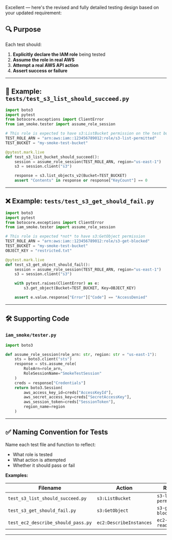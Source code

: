 Excellent — here's the revised and fully detailed testing design based on your updated requirement:


## 🔍 Purpose

Each test should:

1. **Explicitly declare the IAM role** being tested
2. **Assume the role in real AWS**
3. **Attempt a real AWS API action**
4. **Assert success or failure**

---

## 🧪 Example: `tests/test_s3_list_should_succeed.py`

```python
import boto3
import pytest
from botocore.exceptions import ClientError
from iam_smoke.tester import assume_role_session

# This role is expected to have s3:ListBucket permission on the test bucket
TEST_ROLE_ARN = "arn:aws:iam::123456789012:role/s3-list-permitted"
TEST_BUCKET = "my-smoke-test-bucket"

@pytest.mark.live
def test_s3_list_bucket_should_succeed():
    session = assume_role_session(TEST_ROLE_ARN, region="us-east-1")
    s3 = session.client("s3")

    response = s3.list_objects_v2(Bucket=TEST_BUCKET)
    assert "Contents" in response or response["KeyCount"] == 0
```

---

## ❌ Example: `tests/test_s3_get_should_fail.py`

```python
import boto3
import pytest
from botocore.exceptions import ClientError
from iam_smoke.tester import assume_role_session

# This role is expected *not* to have s3:GetObject permission
TEST_ROLE_ARN = "arn:aws:iam::123456789012:role/s3-get-blocked"
TEST_BUCKET = "my-smoke-test-bucket"
OBJECT_KEY = "restricted.txt"

@pytest.mark.live
def test_s3_get_object_should_fail():
    session = assume_role_session(TEST_ROLE_ARN, region="us-east-1")
    s3 = session.client("s3")

    with pytest.raises(ClientError) as e:
        s3.get_object(Bucket=TEST_BUCKET, Key=OBJECT_KEY)

    assert e.value.response["Error"]["Code"] == "AccessDenied"
```

---

## 🛠️ Supporting Code

### `iam_smoke/tester.py`

```python
import boto3

def assume_role_session(role_arn: str, region: str = "us-east-1"):
    sts = boto3.client("sts")
    response = sts.assume_role(
        RoleArn=role_arn,
        RoleSessionName="SmokeTestSession"
    )
    creds = response["Credentials"]
    return boto3.Session(
        aws_access_key_id=creds["AccessKeyId"],
        aws_secret_access_key=creds["SecretAccessKey"],
        aws_session_token=creds["SessionToken"],
        region_name=region
    )
```

---

## ✅ Naming Convention for Tests

Name each test file and function to reflect:

* What role is tested
* What action is attempted
* Whether it should pass or fail

**Examples:**

| Filename                           | Action                  | Role                | Expected |
| ---------------------------------- | ----------------------- | ------------------- | -------- |
| `test_s3_list_should_succeed.py`   | `s3:ListBucket`         | `s3-list-permitted` | ✅ Pass   |
| `test_s3_get_should_fail.py`       | `s3:GetObject`          | `s3-get-blocked`    | ❌ Fail   |
| `test_ec2_describe_should_pass.py` | `ec2:DescribeInstances` | `ec2-reader`        | ✅ Pass   |

---
